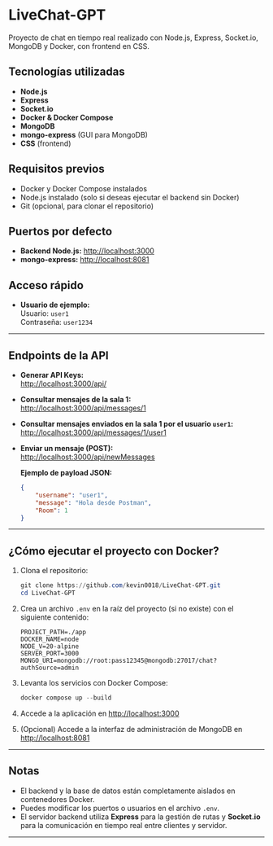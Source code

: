 # LiveChat-GPT

Proyecto de chat en tiempo real realizado con Node.js, Express, Socket.io, MongoDB y Docker, con frontend en CSS.

## Tecnologías utilizadas

- **Node.js**
- **Express**
- **Socket.io**
- **Docker & Docker Compose**
- **MongoDB**
- **mongo-express** (GUI para MongoDB)
- **CSS** (frontend)

## Requisitos previos

- Docker y Docker Compose instalados
- Node.js instalado (solo si deseas ejecutar el backend sin Docker)
- Git (opcional, para clonar el repositorio)

## Puertos por defecto

- **Backend Node.js:** [http://localhost:3000](http://localhost:3000)
- **mongo-express:** [http://localhost:8081](http://localhost:8081)

## Acceso rápido

- **Usuario de ejemplo:**  
  Usuario: `user1`  
  Contraseña: `user1234`

---

## Endpoints de la API

- **Generar API Keys:**  
  [http://localhost:3000/api/](http://localhost:3000/api/)

- **Consultar mensajes de la sala 1:**  
  [http://localhost:3000/api/messages/1](http://localhost:3000/api/messages/1)

- **Consultar mensajes enviados en la sala 1 por el usuario `user1`:**  
  [http://localhost:3000/api/messages/1/user1](http://localhost:3000/api/messages/1/user1)

- **Enviar un mensaje (POST):**  
  [http://localhost:3000/api/newMessages](http://localhost:3000/api/newMessages)

  **Ejemplo de payload JSON:**
  ```json
  {
      "username": "user1",
      "message": "Hola desde Postman",
      "Room": 1
  }
  ```

---

## ¿Cómo ejecutar el proyecto con Docker?

1. Clona el repositorio:
    ```powershell
    git clone https://github.com/kevin0018/LiveChat-GPT.git
    cd LiveChat-GPT
    ```

2. Crea un archivo `.env` en la raíz del proyecto (si no existe) con el siguiente contenido:
    ```
    PROJECT_PATH=./app
    DOCKER_NAME=node
    NODE_V=20-alpine
    SERVER_PORT=3000
    MONGO_URI=mongodb://root:pass12345@mongodb:27017/chat?authSource=admin
    ```

3. Levanta los servicios con Docker Compose:
    ```powershell
    docker compose up --build
    ```

4. Accede a la aplicación en [http://localhost:3000](http://localhost:3000)

5. (Opcional) Accede a la interfaz de administración de MongoDB en [http://localhost:8081](http://localhost:8081)

---

## Notas

- El backend y la base de datos están completamente aislados en contenedores Docker.
- Puedes modificar los puertos o usuarios en el archivo `.env`.
- El servidor backend utiliza **Express** para la gestión de rutas y **Socket.io** para la comunicación en tiempo real entre clientes y servidor.

---
